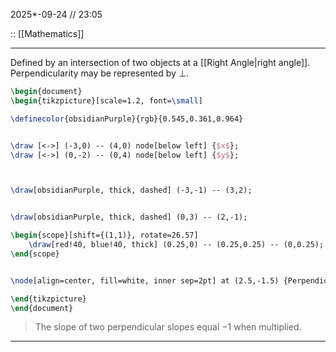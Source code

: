 2025*-09-24 // 23:05

:: [[Mathematics]]

---

Defined by an intersection of two objects at a [[Right Angle|right angle]]. 
Perpendicularity may be represented by $\perp$.

```tikz
\begin{document}
\begin{tikzpicture}[scale=1.2, font=\small]

\definecolor{obsidianPurple}{rgb}{0.545,0.361,0.964}


\draw [<->] (-3,0) -- (4,0) node[below left] {$x$};
\draw [<->] (0,-2) -- (0,4) node[below left] {$y$};



\draw[obsidianPurple, thick, dashed] (-3,-1) -- (3,2);


\draw[obsidianPurple, thick, dashed] (0,3) -- (2,-1);

\begin{scope}[shift={(1,1)}, rotate=26.57]
    \draw[red!40, blue!40, thick] (0.25,0) -- (0.25,0.25) -- (0,0.25);
\end{scope}


\node[align=center, fill=white, inner sep=2pt] at (2.5,-1.5) {Perpendicular Lines \\ $L_1 \perp L_2$ \\ $m_1 \cdot m_2 = -1$};

\end{tikzpicture}
\end{document}
```


> The slope of two perpendicular slopes equal $-1$ when multiplied.

---

